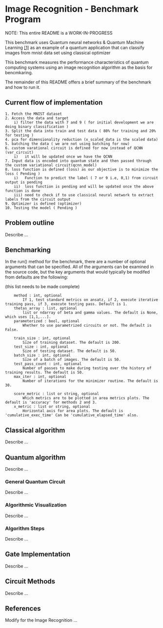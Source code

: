 # Image Recognition - Benchmark Program

NOTE: This entire README is a WORK-IN-PROGRESS

This benchmark uses Quantum neural networks & Quantum Machine Learning  [[1]](#references) as an example of a quantum application that can classify images from mnist data set using classical optimizer

This benchmark measures the performance characteristics of quantum computing systems using an image recognition algorithm as the basis for bencmkaring.

The remainder of this README offers a brief summary of the benchmark and how to run it.  


## Current flow of implementation

    1. Fetch the MNIST dataset
    2. Access the data and target  
        i) filter the data with 7 and 9 ( for initial development we are doing binary classification )
    3. Split the data into train and test data ( 80% for training and 20% for testing )
    4. pca for dimensionality reduction (x_scaled_data is the scaled data)
    5. batching the data ( we are not using batching for now)
    6. custom varational circuit is defined for now instead of QCNN (var_circuit)
        i)   it will be updated once we have the QCNN
    7. Input data is encoded into quantum state and then passed through the custom variational circuit(qcnn_model)
    8. loss function is defined (loss) as our objective is to minimize the loss ( Pending )
        i)   Function to predict the label ( 7 or 9 i.e, 0,1) from circuit output is pending
        ii)  loss function is pending and will be updated once the above function is done
        iii) need to check if to use classical neural network to extract labels from the circuit output
    9. Optimizer is defined (optimizer) 
    10. Testing the model ( Pending )

## Problem outline

Describe ...



## Benchmarking

In the run() method for the benchmark, there are a number of optional arguments that can be specified. All of the arguments can be examined in the source code, but the key arguments that would typically be modifed from defaults are the following:

(this list needs to be made complete)

```
    method : int, optional
        If 1, test standard metrics on ansatz, if 2, execute iterative training pass, if 3, execute testing pass. Default is 1.
    thetas_array : list, optional
        list or ndarray of beta and gamma values. The default is None, which uses [1,1,...].
    parameterized : bool, optional
        Whether to use parametrized circuits or not. The default is False.

    train_size : int, optional
        Size of training dataset. The default is 200.
    test_size : int, optional
        Size of testing dataset. The default is 50.
    batch_size : int, optional
        Size of a batch of images. The default is 50.
    test_pass_count : int, optional
        Number of passes to make during testing over the history of training results. The default is 50.
    max_iter : int, optional
        Number of iterations for the minimizer routine. The default is 30.

    score_metric : list or string, optional
        Which metrics are to be plotted in area metrics plots. The default is 'accuracy' for methods 2 and 3.
    x_metric : list or string, optional
        Horizontal axis for area plots. The default is 'cumulative_exec_time' Can be 'cumulative_elapsed_time' also.
```

## Classical algorithm

Describe ...

## Quantum algorithm

Describe ...

### General Quantum Circuit

Describe ...

### Algorithmic Visualization

Describe ...

### Algorithm Steps

Describe ...

## Gate Implementation

Describe ...

## Circuit Methods

Describe ...

## References

Modify for the Image Recognition ...



